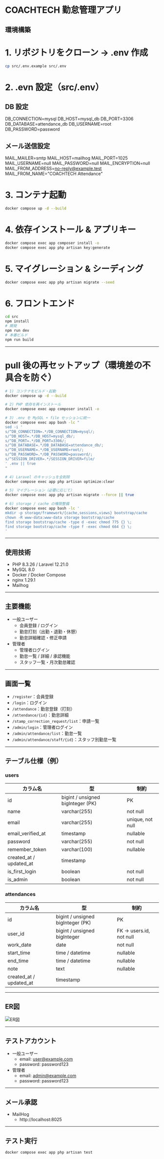 # COACHTECH 勤怠管理アプリ

## 環境構築

# 1. リポジトリをクローン → .env 作成
```bash
cp src/.env.example src/.env
```
# 2. .evn 設定（src/.env）
## DB 設定
DB_CONNECTION=mysql
DB_HOST=mysql_db
DB_PORT=3306
DB_DATABASE=attendance_db
DB_USERNAME=root
DB_PASSWORD=password
## メール送信設定
MAIL_MAILER=smtp
MAIL_HOST=mailhog
MAIL_PORT=1025
MAIL_USERNAME=null
MAIL_PASSWORD=null
MAIL_ENCRYPTION=null
MAIL_FROM_ADDRESS=no-reply@example.test
MAIL_FROM_NAME="COACHTECH Attendance"

# 3. コンテナ起動
```bash
docker compose up -d --build
```

# 4. 依存インストール & アプリキー
```bash
docker compose exec app composer install -o
docker compose exec app php artisan key:generate
```

# 5. マイグレーション & シーディング
```bash
docker compose exec app php artisan migrate --seed
```

# 6. フロントエンド
```bash
cd src
npm install
# 開発
npm run dev
# 本番ビルド
npm run build
```
---

# pull 後の再セットアップ（環境差の不具合を防ぐ）
```bash
# 1) コンテナをビルド・起動
docker compose up -d --build

# 2) PHP 依存を再インストール
docker compose exec app composer install -o

# 3) .env を MySQL + file セッションに統一
docker compose exec app bash -lc "
sed -i '
s/^DB_CONNECTION=.*/DB_CONNECTION=mysql/;
s/^DB_HOST=.*/DB_HOST=mysql_db/;
s/^DB_PORT=.*/DB_PORT=3306/;
s/^DB_DATABASE=.*/DB_DATABASE=attendance_db/;
s/^DB_USERNAME=.*/DB_USERNAME=root/;
s/^DB_PASSWORD=.*/DB_PASSWORD=password/;
s/^SESSION_DRIVER=.*/SESSION_DRIVER=file/
' .env || true
"

# 4) Laravel のキャッシュを全削除
docker compose exec app php artisan optimize:clear

# 5) マイグレーション（必要に応じて）
docker compose exec app php artisan migrate --force || true

# 6) storage / cache の権限整備
docker compose exec app bash -lc '
mkdir -p storage/framework/{cache,sessions,views} bootstrap/cache
chown -R www-data:www-data storage bootstrap/cache
find storage bootstrap/cache -type d -exec chmod 775 {} \;
find storage bootstrap/cache -type f -exec chmod 664 {} \;
'
```

---

## 使用技術
- PHP 8.3.26 / Laravel 12.21.0
- MySQL 8.0
- Docker / Docker Compose
- nginx 1.29.1
- Mailhog

---

## 主要機能
- 一般ユーザー
  - 会員登録 / ログイン
  - 勤怠打刻（出勤・退勤・休憩）
  - 勤怠詳細確認・修正申請
- 管理者
  - 管理者ログイン
  - 勤怠一覧 / 詳細 / 承認機能
  - スタッフ一覧・月次勤怠確認

---

## 画面一覧
- `/register`：会員登録
- `/login`：ログイン
- `/attendance`：勤怠登録（打刻）
- `/attendance/{id}`：勤怠詳細
- `/stamp_correction_request/list`：申請一覧
- `/admin/login`：管理者ログイン
- `/admin/attendance/list`：勤怠一覧
- `/admin/attendance/staff/{id}`：スタッフ別勤怠一覧

---

## テーブル仕様（例）

### users
| カラム名 | 型 | 制約 |
| --- | --- | --- |
| id | bigint / unsigned bigInteger (PK) | PK |
| name | varchar(255) | not null |
| email | varchar(255) | unique, not null |
| email_verified_at | timestamp | nullable |
| password | varchar(255) | not null |
| remember_token | varchar(100) | nullable |
| created_at / updated_at | timestamp |  |
| is_first_login | boolean | not null |
| is_admin | boolean | not null |

### attendances
| カラム名 | 型 | 制約 |
| --- | --- | --- |
| id | bigint / unsigned bigInteger (PK) | PK |
| user_id | bigint / unsigned bigInteger | FK -> users.id, not null |
| work_date | date | not null |
| start_time | time / datetime | nullable |
| end_time | time / datetime | nullable |
| note | text | nullable |
| created_at / updated_at | timestamp |  |

---

## ER図
![ER図](er.png)

---

## テストアカウント
- 一般ユーザー
  - email: user@example.com
  - password: password123
- 管理者
  - email: admin@example.com
  - password: password123

---

## メール承認
- MailHog
  - http://localhost:8025

---

## テスト実行
```bash
docker compose exec app php artisan test
```

